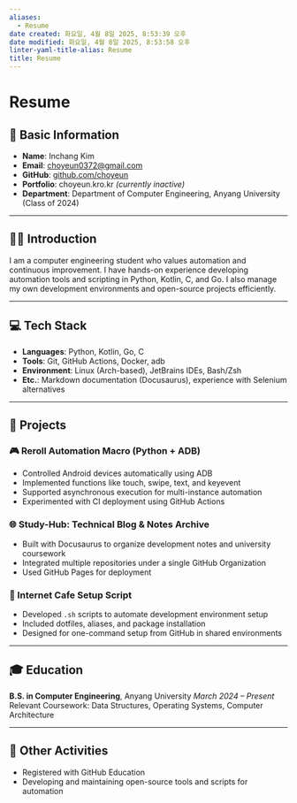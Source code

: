 ```yaml
---
aliases:
  - Resume
date created: 화요일, 4월 8일 2025, 8:53:39 오후
date modified: 화요일, 4월 8일 2025, 8:53:58 오후
linter-yaml-title-alias: Resume
title: Resume
---
```


# Resume

## 📌 Basic Information

- **Name**: Inchang Kim
- **Email**: choyeun0372@gmail.com
- **GitHub**: [github.com/choyeun](https://github.com/choyeun)
- **Portfolio**: choyeun.kro.kr *(currently inactive)*
- **Department**: Department of Computer Engineering, Anyang University (Class of 2024)

---

## 🧑‍💻 Introduction

I am a computer engineering student who values automation and continuous improvement.
I have hands-on experience developing automation tools and scripting in Python, Kotlin, C, and Go.
I also manage my own development environments and open-source projects efficiently.

---

## 💻 Tech Stack

- **Languages**: Python, Kotlin, Go, C
- **Tools**: Git, GitHub Actions, Docker, adb
- **Environment**: Linux (Arch-based), JetBrains IDEs, Bash/Zsh
- **Etc.**: Markdown documentation (Docusaurus), experience with Selenium alternatives

---

## 📁 Projects

### 🎮 Reroll Automation Macro (Python + ADB)

- Controlled Android devices automatically using ADB
- Implemented functions like touch, swipe, text, and keyevent
- Supported asynchronous execution for multi-instance automation
- Experimented with CI deployment using GitHub Actions

### 🌐 Study-Hub: Technical Blog & Notes Archive

- Built with Docusaurus to organize development notes and university coursework
- Integrated multiple repositories under a single GitHub Organization
- Used GitHub Pages for deployment

### 🔁 Internet Cafe Setup Script

- Developed `.sh` scripts to automate development environment setup
- Included dotfiles, aliases, and package installation
- Designed for one-command setup from GitHub in shared environments

---

## 🎓 Education

**B.S. in Computer Engineering**, Anyang University
*March 2024 – Present*
Relevant Coursework: Data Structures, Operating Systems, Computer Architecture

---

## 📎 Other Activities

- Registered with GitHub Education
- Developing and maintaining open-source tools and scripts for automation
